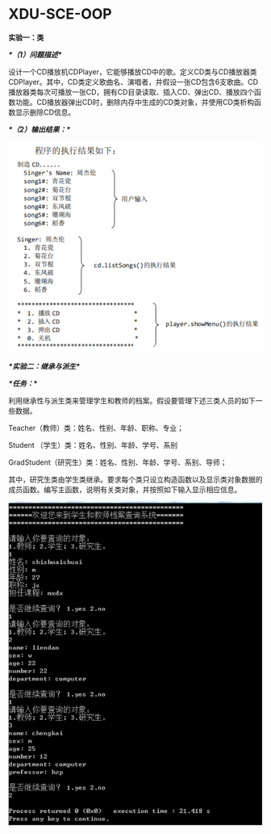  # XDU-SCE-OOP

**实验一：类**

 

***\*（1）问题描述\****

设计一个CD播放机CDPlayer，它能够播放CD中的歌。定义CD类与CD播放器类CDPlayer。其中，CD类定义歌曲名、演唱者，并假设一张CD包含6支歌曲。CD播放器类每次可播放一张CD，拥有CD目录读取、插入CD、弹出CD、播放四个函数功能。CD播放器弹出CD时，删除内存中生成的CD类对象，并使用CD类析构函数显示删除CD信息。



***\*（2）输出结果：\****

![image](https://github.com/XDUgaile/XDU-SCE-OOP/blob/main/figure/1.png)

***\*实验二：继承与派生\****

 

***\*任务：*\***

利用继承性与派生类来管理学生和教师的档案。假设要管理下述三类人员的如下一些数据。

  Teacher（教师）类：姓名、性别、年龄、职称、专业；

  Student （学生）类：姓名、性别、年龄、学号、系别

GradStudent（研究生）类：姓名、性别、年龄、学号、系别、导师；

其中，研究生类由学生类继承。要求每个类只设立构造函数以及显示类对象数据的成员函数。编写主函数，说明有关类对象，并按照如下输入显示相应信息。

![image](https://github.com/XDUgaile/XDU-SCE-OOP/blob/main/figure/2.png)
